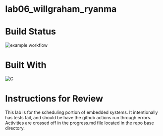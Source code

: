 # lab06_willgraham_ryanma
# Build Status
![example workflow](https://github.com/willgraham345/lab06_willgraham_ryanma/actions/workflows/main.yml/badge.svg)


# Built With
![C](https://img.shields.io/badge/c-%2300599C.svg?style=for-the-badge&logo=c&logoColor=white)

# Instructions for Review
This lab is for the scheduling portion of embedded systems. It intentionally has tests fail, and should be have the github actions run through errors. Activities are crossed off in the progress.md file located in the repo base directory. 